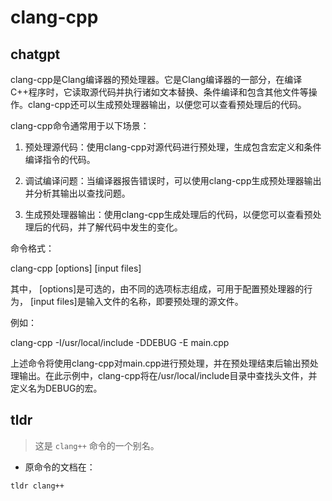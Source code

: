# clang-cpp 
## chatgpt 
clang-cpp是Clang编译器的预处理器。它是Clang编译器的一部分，在编译C++程序时，它读取源代码并执行诸如文本替换、条件编译和包含其他文件等操作。clang-cpp还可以生成预处理器输出，以便您可以查看预处理后的代码。 

clang-cpp命令通常用于以下场景：

1. 预处理源代码：使用clang-cpp对源代码进行预处理，生成包含宏定义和条件编译指令的代码。

2. 调试编译问题：当编译器报告错误时，可以使用clang-cpp生成预处理器输出并分析其输出以查找问题。

3. 生成预处理器输出：使用clang-cpp生成处理后的代码，以便您可以查看预处理后的代码，并了解代码中发生的变化。 

命令格式：

clang-cpp [options] [input files] 

其中， [options]是可选的，由不同的选项标志组成，可用于配置预处理器的行为， [input files]是输入文件的名称，即要预处理的源文件。 

例如： 

clang-cpp -I/usr/local/include -DDEBUG -E main.cpp 

上述命令将使用clang-cpp对main.cpp进行预处理，并在预处理结束后输出预处理输出。在此示例中，clang-cpp将在/usr/local/include目录中查找头文件，并定义名为DEBUG的宏。 

## tldr 
 
> 这是 `clang++` 命令的一个别名。

- 原命令的文档在：

`tldr clang++`
